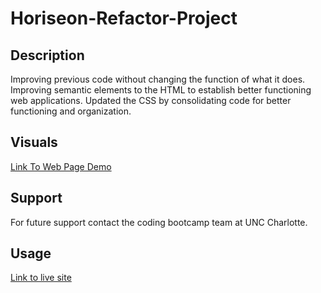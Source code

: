# Horiseon-Refactor-Project

## Description

Improving previous code without changing the function of what it does. Improving semantic elements to the HTML to establish better functioning web applications. Updated the CSS by consolidating code for better functioning and organization.

## Visuals 
[Link To Web Page Demo](http://127.0.0.1:5500/assets/images/digital-marketing-meeting.jpg)

## Support
For future support contact the coding bootcamp team at UNC Charlotte. 

## Usage
[Link to live site](https://ajenkinsynwa.github.io/horiseon-refactor-project/)
